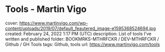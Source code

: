 # Tools - Martin Vigo

cover: https://www.martinvigo.com/wp-content/uploads/2019/07/default_feautered_image-e1595368524694.jpg
created: February 24, 2022 1:17 PM (UTC)
description: List of tools I've written and published
folder: BOOKMRKS-MTHRFCKR / DEV-MTHRFCKR / Github / GH Tools
tags: Github, tools
url: https://www.martinvigo.com/tools